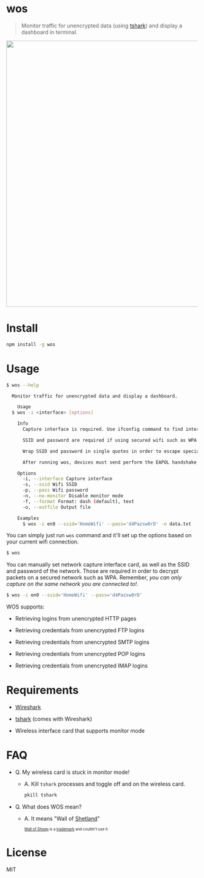 # wos

> Monitor traffic for unencrypted data (using [tshark](https://www.wireshark.org/docs/man-pages/tshark.html)) and display a dashboard in terminal.

<img src="./screenshot.png" width="700" />

# Install

```bash
npm install -g wos
```

# Usage

```bash
$ wos --help

  Monitor traffic for unencrypted data and display a dashboard.

    Usage
  $ wos -i <interface> [options]

    Info
      Capture interface is required. Use ifconfig command to find interfaces.

      SSID and password are required if using secured wifi such as WPA or WEP in order to decrypt packets.

      Wrap SSID and password in single quotes in order to escape special characters.

      After running wos, devices must send perform the EAPOL handshake in order for wos to decrypt their traffic. The handshake is initiated when the device connects or reconnects to the network.

    Options
      -i, --interface Capture interface
      -s, --ssid Wifi SSID
      -p, --pass Wifi password
      -n, --no-monitor Disable monitor mode
      -f, --format Format: dash (default), text
      -o, --outfile Output file

    Examples
      $ wos -i en0 --ssid='HomeWifi' --pass='d4Pazsw0rD' -o data.txt
```

You can simply just run `wos` command and it'll set up the options based on your current wifi connection.

```bash
$ wos
```

You can manually set network capture interface card, as well as the SSID and password of the network. Those are required in order to decrypt packets on a secured network such as WPA. Remember, *you can only capture on the same network you are connected to!*.

```bash
$ wos -i en0 --ssid='HomeWifi' --pass='d4Pazsw0rD'
```

WOS supports:

- Retrieving logins from unencrypted HTTP pages

- Retrieving credentials from unencrypted FTP logins

- Retrieving credentials from unencrypted SMTP logins

- Retrieving credentials from unencrypted POP logins

- Retrieving credentials from unencrypted IMAP logins

# Requirements

- [Wireshark](https://www.wireshark.org/download.html)

- [tshark](https://www.wireshark.org/docs/man-pages/tshark.html) (comes with Wireshark)

- Wireless interface card that supports monitor mode

# FAQ

- Q. My wireless card is stuck in monitor mode!

  - A. Kill `tshark` processes and toggle off and on the wireless card.

    ```bash
    pkill tshark
    ```

- Q. What does WOS mean?

  - A. It means "Wall of [Shetland](https://en.wikipedia.org/wiki/Shetland_sheep)"

    <sub><sup>[Wall of Sheep](https://www.wallofsheep.com/pages/wall-of-sheep) is a [trademark](http://tmsearch.uspto.gov/bin/showfield?f=doc&state=4810:8qpp6l.2.2) and couldn't use it.</sup></sub>

# License

MIT
